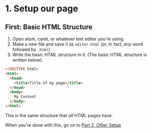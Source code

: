 # 1. Setup our page

## First: Basic HTML Structure

1. Open atom, caret, or whatever text editor you're using.
2. Make a new file and save it as `editor.html` (or, in fact, *any* word followed by `.html`)
3. Write the basic HTML structure in it.  (The basic HTML structure is written below).

```html
<!DOCTYPE html>
<html>
  <head>
    <title>Title of my page</title>
  </head>
  <body>
    My Content
  </body>
</html>
```

This is the same structure that *all* HTML pages have.

When you're done with this, go on to [Part 2, Other Setup](./2-OtherSetup.md)